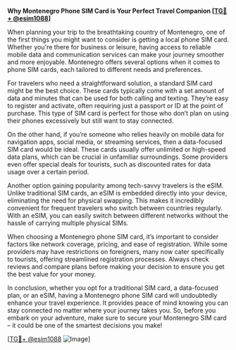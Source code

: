 **Why Montenegro Phone SIM Card is Your Perfect Travel Companion [[TG💪+ @esim1088](https://t.me/s/esim1088)]**

When planning your trip to the breathtaking country of Montenegro, one of the first things you might want to consider is getting a local phone SIM card. Whether you're there for business or leisure, having access to reliable mobile data and communication services can make your journey smoother and more enjoyable. Montenegro offers several options when it comes to phone SIM cards, each tailored to different needs and preferences.

For travelers who need a straightforward solution, a standard SIM card might be the best choice. These cards typically come with a set amount of data and minutes that can be used for both calling and texting. They’re easy to register and activate, often requiring just a passport or ID at the point of purchase. This type of SIM card is perfect for those who don’t plan on using their phones excessively but still want to stay connected.

On the other hand, if you’re someone who relies heavily on mobile data for navigation apps, social media, or streaming services, then a data-focused SIM card would be ideal. These cards usually offer unlimited or high-speed data plans, which can be crucial in unfamiliar surroundings. Some providers even offer special deals for tourists, such as discounted rates for data usage over a certain period.

Another option gaining popularity among tech-savvy travelers is the eSIM. Unlike traditional SIM cards, an eSIM is embedded directly into your device, eliminating the need for physical swapping. This makes it incredibly convenient for frequent travelers who switch between countries regularly. With an eSIM, you can easily switch between different networks without the hassle of carrying multiple physical SIMs.

When choosing a Montenegro phone SIM card, it’s important to consider factors like network coverage, pricing, and ease of registration. While some providers may have restrictions on foreigners, many now cater specifically to tourists, offering streamlined registration processes. Always check reviews and compare plans before making your decision to ensure you get the best value for your money.

In conclusion, whether you opt for a traditional SIM card, a data-focused plan, or an eSIM, having a Montenegro phone SIM card will undoubtedly enhance your travel experience. It provides peace of mind knowing you can stay connected no matter where your journey takes you. So, before you embark on your adventure, make sure to secure your Montenegro SIM card – it could be one of the smartest decisions you make!

[[TG💪+ @esim1088](https://t.me/s/esim1088) ![Image](https://i.postimg.cc/Y0z9fWf4/image.png)]